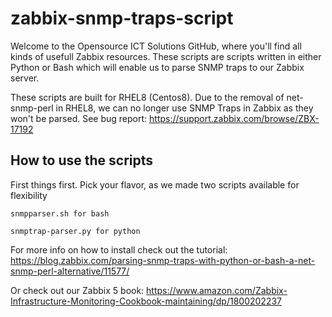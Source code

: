 # zabbix-snmp-traps-script
Welcome to the Opensource ICT Solutions GitHub, where you'll find all kinds of usefull Zabbix resources. These scripts are scripts written in either Python or Bash which will enable us to parse SNMP traps to our Zabbix server.

These scripts are built for RHEL8 (Centos8). Due to the removal of net-snmp-perl in RHEL8, we can no longer use SNMP Traps in Zabbix as they won't be parsed. See bug report: https://support.zabbix.com/browse/ZBX-17192

## How to use the scripts
First things first. Pick your flavor, as we made two scripts available for flexibility 

```
snmpparser.sh for bash
```
```
snmptrap-parser.py for python
```

For more info on how to install check out the tutorial:
https://blog.zabbix.com/parsing-snmp-traps-with-python-or-bash-a-net-snmp-perl-alternative/11577/

Or check out our Zabbix 5 book:
https://www.amazon.com/Zabbix-Infrastructure-Monitoring-Cookbook-maintaining/dp/1800202237
